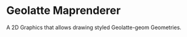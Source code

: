 Geolatte Maprenderer
====================

A 2D Graphics that allows drawing styled Geolatte-geom Geometries.


